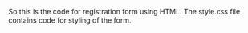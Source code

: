 So this is the code for registration form using HTML.
The style.css file contains code for styling of the form.
